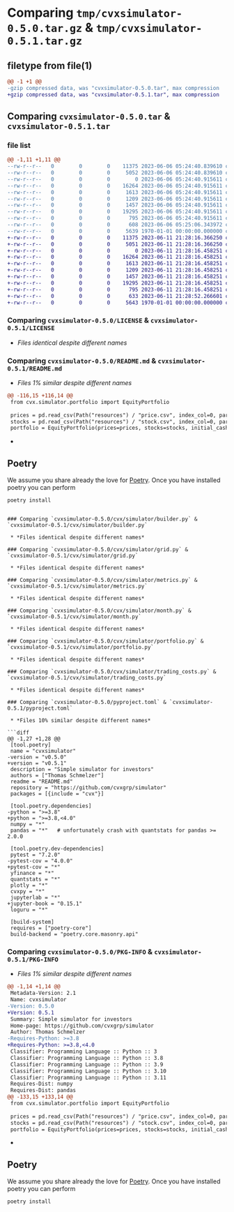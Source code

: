 # Comparing `tmp/cvxsimulator-0.5.0.tar.gz` & `tmp/cvxsimulator-0.5.1.tar.gz`

## filetype from file(1)

```diff
@@ -1 +1 @@
-gzip compressed data, was "cvxsimulator-0.5.0.tar", max compression
+gzip compressed data, was "cvxsimulator-0.5.1.tar", max compression
```

## Comparing `cvxsimulator-0.5.0.tar` & `cvxsimulator-0.5.1.tar`

### file list

```diff
@@ -1,11 +1,11 @@
--rw-r--r--   0        0        0    11375 2023-06-06 05:24:40.839610 cvxsimulator-0.5.0/LICENSE
--rw-r--r--   0        0        0     5052 2023-06-06 05:24:40.839610 cvxsimulator-0.5.0/README.md
--rw-r--r--   0        0        0        0 2023-06-06 05:24:40.915611 cvxsimulator-0.5.0/cvx/simulator/__init__.py
--rw-r--r--   0        0        0    16264 2023-06-06 05:24:40.915611 cvxsimulator-0.5.0/cvx/simulator/builder.py
--rw-r--r--   0        0        0     1613 2023-06-06 05:24:40.915611 cvxsimulator-0.5.0/cvx/simulator/grid.py
--rw-r--r--   0        0        0     1209 2023-06-06 05:24:40.915611 cvxsimulator-0.5.0/cvx/simulator/metrics.py
--rw-r--r--   0        0        0     1457 2023-06-06 05:24:40.915611 cvxsimulator-0.5.0/cvx/simulator/month.py
--rw-r--r--   0        0        0    19295 2023-06-06 05:24:40.915611 cvxsimulator-0.5.0/cvx/simulator/portfolio.py
--rw-r--r--   0        0        0      795 2023-06-06 05:24:40.915611 cvxsimulator-0.5.0/cvx/simulator/trading_costs.py
--rw-r--r--   0        0        0      608 2023-06-06 05:25:06.343972 cvxsimulator-0.5.0/pyproject.toml
--rw-r--r--   0        0        0     5639 1970-01-01 00:00:00.000000 cvxsimulator-0.5.0/PKG-INFO
+-rw-r--r--   0        0        0    11375 2023-06-11 21:28:16.366250 cvxsimulator-0.5.1/LICENSE
+-rw-r--r--   0        0        0     5051 2023-06-11 21:28:16.366250 cvxsimulator-0.5.1/README.md
+-rw-r--r--   0        0        0        0 2023-06-11 21:28:16.458251 cvxsimulator-0.5.1/cvx/simulator/__init__.py
+-rw-r--r--   0        0        0    16264 2023-06-11 21:28:16.458251 cvxsimulator-0.5.1/cvx/simulator/builder.py
+-rw-r--r--   0        0        0     1613 2023-06-11 21:28:16.458251 cvxsimulator-0.5.1/cvx/simulator/grid.py
+-rw-r--r--   0        0        0     1209 2023-06-11 21:28:16.458251 cvxsimulator-0.5.1/cvx/simulator/metrics.py
+-rw-r--r--   0        0        0     1457 2023-06-11 21:28:16.458251 cvxsimulator-0.5.1/cvx/simulator/month.py
+-rw-r--r--   0        0        0    19295 2023-06-11 21:28:16.458251 cvxsimulator-0.5.1/cvx/simulator/portfolio.py
+-rw-r--r--   0        0        0      795 2023-06-11 21:28:16.458251 cvxsimulator-0.5.1/cvx/simulator/trading_costs.py
+-rw-r--r--   0        0        0      633 2023-06-11 21:28:52.266601 cvxsimulator-0.5.1/pyproject.toml
+-rw-r--r--   0        0        0     5643 1970-01-01 00:00:00.000000 cvxsimulator-0.5.1/PKG-INFO
```

### Comparing `cvxsimulator-0.5.0/LICENSE` & `cvxsimulator-0.5.1/LICENSE`

 * *Files identical despite different names*

### Comparing `cvxsimulator-0.5.0/README.md` & `cvxsimulator-0.5.1/README.md`

 * *Files 1% similar despite different names*

```diff
@@ -116,15 +116,14 @@
 from cvx.simulator.portfolio import EquityPortfolio
 
 prices = pd.read_csv(Path("resources") / "price.csv", index_col=0, parse_dates=True, header=0).ffill()
 stocks = pd.read_csv(Path("resources") / "stock.csv", index_col=0, parse_dates=True, header=0)
 portfolio = EquityPortfolio(prices=prices, stocks=stocks, initial_cash=1e6)
 ```
 
-
 ## Poetry
 
 We assume you share already the love for [Poetry](https://python-poetry.org). Once you have installed poetry you can perform
 
 ```bash
 poetry install
 ```
```

### Comparing `cvxsimulator-0.5.0/cvx/simulator/builder.py` & `cvxsimulator-0.5.1/cvx/simulator/builder.py`

 * *Files identical despite different names*

### Comparing `cvxsimulator-0.5.0/cvx/simulator/grid.py` & `cvxsimulator-0.5.1/cvx/simulator/grid.py`

 * *Files identical despite different names*

### Comparing `cvxsimulator-0.5.0/cvx/simulator/metrics.py` & `cvxsimulator-0.5.1/cvx/simulator/metrics.py`

 * *Files identical despite different names*

### Comparing `cvxsimulator-0.5.0/cvx/simulator/month.py` & `cvxsimulator-0.5.1/cvx/simulator/month.py`

 * *Files identical despite different names*

### Comparing `cvxsimulator-0.5.0/cvx/simulator/portfolio.py` & `cvxsimulator-0.5.1/cvx/simulator/portfolio.py`

 * *Files identical despite different names*

### Comparing `cvxsimulator-0.5.0/cvx/simulator/trading_costs.py` & `cvxsimulator-0.5.1/cvx/simulator/trading_costs.py`

 * *Files identical despite different names*

### Comparing `cvxsimulator-0.5.0/pyproject.toml` & `cvxsimulator-0.5.1/pyproject.toml`

 * *Files 10% similar despite different names*

```diff
@@ -1,27 +1,28 @@
 [tool.poetry]
 name = "cvxsimulator"
-version = "v0.5.0"
+version = "v0.5.1"
 description = "Simple simulator for investors"
 authors = ["Thomas Schmelzer"]
 readme = "README.md"
 repository = "https://github.com/cvxgrp/simulator"
 packages = [{include = "cvx"}]
 
 [tool.poetry.dependencies]
-python = ">=3.8"
+python = ">=3.8,<4.0"
 numpy = "*"
 pandas = "*"   # unfortunately crash with quantstats for pandas >= 2.0.0
 
 [tool.poetry.dev-dependencies]
 pytest = "7.2.0"
-pytest-cov = "4.0.0"
+pytest-cov = "*"
 yfinance = "*"
 quantstats = "*"
 plotly = "*"
 cvxpy = "*"
 jupyterlab = "*"
+jupyter-book = "0.15.1"
 loguru = "*"
 
 [build-system]
 requires = ["poetry-core"]
 build-backend = "poetry.core.masonry.api"
```

### Comparing `cvxsimulator-0.5.0/PKG-INFO` & `cvxsimulator-0.5.1/PKG-INFO`

 * *Files 1% similar despite different names*

```diff
@@ -1,14 +1,14 @@
 Metadata-Version: 2.1
 Name: cvxsimulator
-Version: 0.5.0
+Version: 0.5.1
 Summary: Simple simulator for investors
 Home-page: https://github.com/cvxgrp/simulator
 Author: Thomas Schmelzer
-Requires-Python: >=3.8
+Requires-Python: >=3.8,<4.0
 Classifier: Programming Language :: Python :: 3
 Classifier: Programming Language :: Python :: 3.8
 Classifier: Programming Language :: Python :: 3.9
 Classifier: Programming Language :: Python :: 3.10
 Classifier: Programming Language :: Python :: 3.11
 Requires-Dist: numpy
 Requires-Dist: pandas
@@ -133,15 +133,14 @@
 from cvx.simulator.portfolio import EquityPortfolio
 
 prices = pd.read_csv(Path("resources") / "price.csv", index_col=0, parse_dates=True, header=0).ffill()
 stocks = pd.read_csv(Path("resources") / "stock.csv", index_col=0, parse_dates=True, header=0)
 portfolio = EquityPortfolio(prices=prices, stocks=stocks, initial_cash=1e6)
 ```
 
-
 ## Poetry
 
 We assume you share already the love for [Poetry](https://python-poetry.org). Once you have installed poetry you can perform
 
 ```bash
 poetry install
 ```
```

